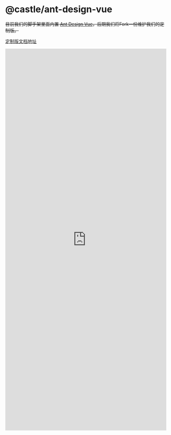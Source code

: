 # @castle/ant-design-vue

~~目前我们的脚手架里面内置 [Ant Design Vue](https://antdv.com/components/overview-cn)，后期我们将Fork一份维护我们的定制版。~~

[定制版文档地址](http://10.13.4.128:1111/)

<iframe width="100%" height="1200" src="http://10.13.4.128:1111/" loading="lazy" style="border: solid 1px #ddd" />